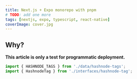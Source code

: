 ```yaml
---
title: Next.js + Expo monorepo with pnpm
# TODO: add one more
tags: [nextjs, expo, typescript, react-native]
coverImage: cover.jpg
---
```


## Why?

**This article is only a test for programmatic deployment.**

```ts
import { HASHNODE_TAGS } from './data/hashnode-tags';
import { HashnodeTag } from './interfaces/hashnode-tag';
```
